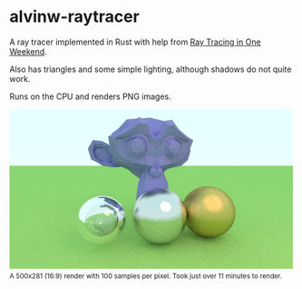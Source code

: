 # alvinw-raytracer
A ray tracer implemented in Rust with help from [Ray Tracing in One Weekend](https://raytracing.github.io/).

Also has triangles and some simple lighting, although shadows do not quite work.

Runs on the CPU and renders PNG images.

![Example image](./img/example1.png)
<small>A 500x281 (16:9) render with 100 samples per pixel. Took just over 11 minutes to render.</small>